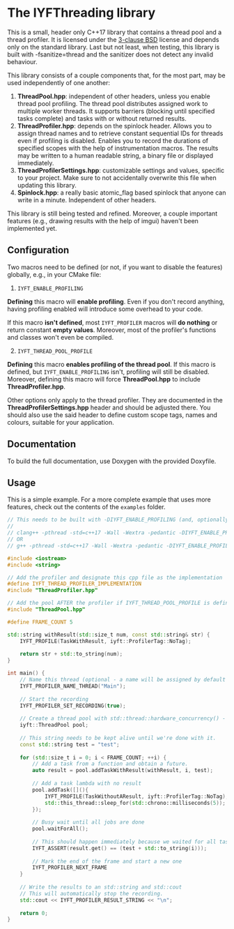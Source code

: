 # The IYFThreading library

This is a small, header only C++17 library that contains a thread pool and a thread profiler. It is licensed under the [3-clause BSD] license and depends only on the standard library. Last but not least, when testing, this library is built with -fsanitize=thread and the sanitizer does not detect any invalid behaviour.

This library consists of a couple components that, for the most part, may be used independently of one another:

1. **ThreadPool.hpp**: independent of other headers, unless you enable thread pool profiling. The thread pool distributes assigned work to multiple worker threads. It supports barriers (blocking until specified tasks complete) and tasks with or without returned results.
2. **ThreadProfiler.hpp**:  depends on the spinlock header. Allows you to assign thread names and to retrieve constant sequential IDs for threads even if profiling is disabled. Enables you to record the durations of specified scopes with the help of instrumentation macros. The results may be written to a human readable string, a binary file or displayed immediately.
3. **ThreadProfilerSettings.hpp**: customizable settings and values, specific to your project. Make sure to not accidentally overwrite this file when updating this library.
4. **Spinlock.hpp**: a really basic atomic_flag based spinlock that anyone can write in a minute. Independent of other headers.

This library is still being tested and refined. Moreover, a couple important features (e.g., drawing results with the help of imgui) haven't been implemented yet.

## Configuration
Two macros need to be defined (or not, if you want to disable the features) globally, e.g., in your CMake file:

1. ```IYFT_ENABLE_PROFILING```

  **Defining** this macro will **enable profiling**. Even if you don't record anything, having profiling enabled will introduce some overhead to your code.

  If this macro **isn't defined**, most ```IYFT_PROFILER``` macros will **do nothing** or return constant **empty values**. Moreover, most of the profiler's functions and classes won't even be compiled.

2. ```IYFT_THREAD_POOL_PROFILE```

  **Defining** this macro **enables profiling of the thread pool**. If this macro is defined, but ```IYFT_ENABLE_PROFILING``` isn't, profiling will still be disabled. Moreover, defining this macro will force **ThreadPool.hpp** to include **ThreadProfiler.hpp**.

Other options only apply to the thread profiler. They are documented in the **ThreadProfilerSettings.hpp** header and should be adjusted there. You should also use the said header to define custom scope tags, names and colours, suitable for your application.

## Documentation
To build the full documentation, use Doxygen with the provided Doxyfile.

## Usage

This is a simple example. For a more complete example that uses more features, check out the contents of the ```examples``` folder.

```cpp
// This needs to be built with -DIYFT_ENABLE_PROFILING (and, optionally, -DIYFT_THREAD_POOL_PROFILE), e.g, on Linux:
//
// clang++ -pthread -std=c++17 -Wall -Wextra -pedantic -DIYFT_ENABLE_PROFILING -DIYFT_THREAD_POOL_PROFILE MinimalTest.cpp
// OR
// g++ -pthread -std=c++17 -Wall -Wextra -pedantic -DIYFT_ENABLE_PROFILING -DIYFT_THREAD_POOL_PROFILE MinimalTest.cpp

#include <iostream>
#include <string>

// Add the profiler and designate this cpp file as the implementation
#define IYFT_THREAD_PROFILER_IMPLEMENTATION
#include "ThreadProfiler.hpp"

// Add the pool AFTER the profiler if IYFT_THREAD_POOL_PROFILE is defined
#include "ThreadPool.hpp"

#define FRAME_COUNT 5

std::string withResult(std::size_t num, const std::string& str) {
    IYFT_PROFILE(TaskWithResult, iyft::ProfilerTag::NoTag);
    
    return str + std::to_string(num);
}

int main() {
    // Name this thread (optional - a name will be assigned by default otherwise)
    IYFT_PROFILER_NAME_THREAD("Main");
    
    // Start the recording
    IYFT_PROFILER_SET_RECORDING(true);
    
    // Create a thread pool with std::thread::hardware_concurrency() - 1 workers.
    iyft::ThreadPool pool;
    
    // This string needs to be kept alive until we're done with it.
    const std::string test = "test";
    
    for (std::size_t i = 0; i < FRAME_COUNT; ++i) {
        // Add a task from a function and obtain a future.
        auto result = pool.addTaskWithResult(withResult, i, test);
        
        // Add a task lambda with no result
        pool.addTask([](){
            IYFT_PROFILE(TaskWithoutAResult, iyft::ProfilerTag::NoTag);
            std::this_thread::sleep_for(std::chrono::milliseconds(5));
        });
        
        // Busy wait until all jobs are done
        pool.waitForAll();
        
        // This should happen immediately because we waited for all tasks
        IYFT_ASSERT(result.get() == (test + std::to_string(i)));
        
        // Mark the end of the frame and start a new one
        IYFT_PROFILER_NEXT_FRAME
    }
    
    // Write the results to an std::string and std::cout
    // This will automatically stop the recording.
    std::cout << IYFT_PROFILER_RESULT_STRING << "\n";
    
    return 0;
}
```

[3-clause BSD]: https://github.com/manvis/IYFThreading/blob/master/LICENSE
